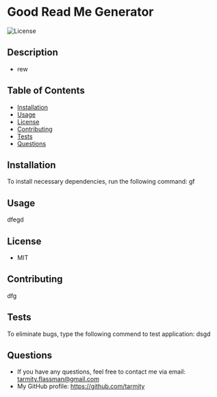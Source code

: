 # Good Read Me Generator
  ![License](https://img.shields.io/github/license/tarmity/dfe)
  
  ## Description
  * rew

  ## Table of Contents
  * [Installation](#installation)
  * [Usage](#Usage)
  * [License](#License)
  * [Contributing](#Contributing)
  * [Tests](#Tests)
  * [Questions](#Questions)
  

  ## Installation
  To install necessary dependencies, run the following command:
  gf

  ## Usage
  dfegd

  ## License
  * MIT

  ## Contributing
  dfg

  ## Tests
  To eliminate bugs, type the following commend to test application:
      dsgd

  ## Questions
  * If you have any questions, feel free to contact me via email: tarmity.flassman@gmail.com
  * My GitHub profile: https://github.com/tarmity